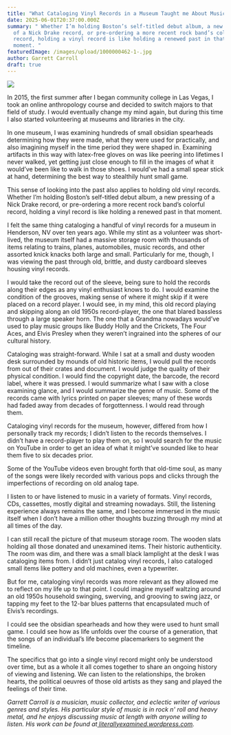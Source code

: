 ```yaml
---
title: "What Cataloging Vinyl Records in a Museum Taught me About Music "
date: 2025-06-01T20:37:00.000Z
summary: " Whether I’m holding Boston’s self-titled debut album, a new pressing
  of a Nick Drake record, or pre-ordering a more recent rock band’s colorful
  record, holding a vinyl record is like holding a renewed past in that
  moment. "
featuredImage: /images/upload/1000000462-1-.jpg
author: Garrett Carroll
draft: true
---
```

![](/images/upload/1000000462-1-.jpg)

In 2015, the first summer after I began community college in Las Vegas, I took an online anthropology course and decided to switch majors to that field of study. I would eventually change my mind again, but during this time I also started volunteering at museums and libraries in the city. 

In one museum, I was examining hundreds of small obsidian spearheads determining how they were made, what they were used for practically, and also imagining myself in the time period they were shaped in. Examining artifacts in this way with latex-free gloves on was like peering into lifetimes I never walked, yet getting just close enough to fill in the images of what it would’ve been like to walk in those shoes. I would’ve had a small spear stick at hand, determining the best way to stealthily hunt small game. 

This sense of looking into the past also applies to holding old vinyl records. Whether I’m holding Boston’s self-titled debut album, a new pressing of a Nick Drake record, or pre-ordering a more recent rock band’s colorful record, holding a vinyl record is like holding a renewed past in that moment. 

I felt the same thing cataloging a handful of vinyl records for a museum in Henderson, NV over ten years ago. While my stint as a volunteer was short-lived, the museum itself had a massive storage room with thousands of items relating to trains, planes, automobiles, music records, and other assorted knick knacks both large and small. Particularly for me, though, I was viewing the past through old, brittle, and dusty cardboard sleeves housing vinyl records. 

I would take the record out of the sleeve, being sure to hold the records along their edges as any vinyl enthusiast knows to do. I would examine the condition of the grooves, making sense of where it might skip if it were placed on a record player. I would see, in my mind, this old record playing and skipping along an old 1950s record-player, the one that blared bassless through a large speaker horn. The one that a Grandma nowadays would’ve used to play music groups like Buddy Holly and the Crickets, The Four Aces, and Elvis Presley when they weren’t ingrained into the spheres of our cultural history.

Cataloging was straight-forward. While I sat at a small and dusty wooden desk surrounded by mounds of old historic items, I would pull the records from out of their crates and document. I would judge the quality of their physical condition. I would find the copyright date, the barcode, the record label, where it was pressed. I would summarize what I saw with a close examining glance, and I would summarize the genre of music. Some of the records came with lyrics printed on paper sleeves; many of these words had faded away from decades of forgottenness. I would read through them. 

Cataloging vinyl records for the museum, however, differed from how I personally track my records; I didn’t listen to the records themselves. I didn’t have a record-player to play them on, so I would search for the music on YouTube in order to get an idea of what it might’ve sounded like to hear them five to six decades prior. 

Some of the YouTube videos even brought forth that old-time soul, as many of the songs were likely recorded with various pops and clicks through the imperfections of recording on old analog tape. 

I listen to or have listened to music in a variety of formats. Vinyl records, CDs, cassettes, mostly digital and streaming nowadays. Still, the listening experience always remains the same, and I become immersed in the music itself when I don’t have a million other thoughts buzzing through my mind at all times of the day. 

I can still recall the picture of that museum storage room. The wooden slats holding all those donated and unexamined items. Their historic authenticity. The room was dim, and there was a small black lamplight at the desk I was cataloging items from. I didn’t just catalog vinyl records, I also cataloged small items like pottery and old machines, even a typewriter. 

But for me, cataloging vinyl records was more relevant as they allowed me to reflect on my life up to that point. I could imagine myself waltzing around an old 1950s household swinging, swerving, and grooving to swing jazz, or tapping my feet to the 12-bar blues patterns that encapsulated much of Elvis’s recordings. 

I could see the obsidian spearheads and how they were used to hunt small game. I could see how as life unfolds over the course of a generation, that the songs of an individual’s life become placemarkers to segment the timeline. 

The specifics that go into a single vinyl record might only be understood over time, but as a whole it all comes together to share an ongoing history of viewing and listening. We can listen to the relationships, the broken hearts, the political oeuvres of those old artists as they sang and played the feelings of their time.

*Garrett Carroll is a musician, music collector, and eclectic writer of various genres and styles. His particular style of music is in rock n' roll and heavy metal, and he enjoys discussing music at length with anyone willing to listen. His work can be found at[ literallyexamined.wordpress.com](http://literallyexamined.wordpress.com).*
